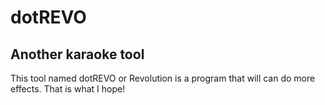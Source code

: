 # dotREVO
Another karaoke tool
---
This tool named dotREVO or Revolution is a program that will can do more effects. That is what I hope!
